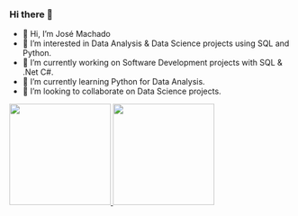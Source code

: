 ### Hi there 👋


- 👋 Hi, I’m José Machado
- 👀 I’m interested in Data Analysis & Data Science projects using SQL and Python.
- 🔭 I’m currently working on Software Development projects with SQL & .Net C#.
- 🌱 I’m currently learning Python for Data Analysis.
- 👯 I’m looking to collaborate on Data Science projects.

<div>
  <a href="https://github.com/zeomachado">
  <img height="180em" src="https://github-readme-stats.vercel.app/api?username=zeomachado&show_icons=true&theme=dracula&include_all_commits=true&count_private=true" style="max-width: 100%;">
  <img height="180em" src="https://github-readme-stats.vercel.app/api/top-langs/?username=zeomachado&layout=compactlangs_count=7&theme=dracula" style="max-width: 100%;">
</a></div>
